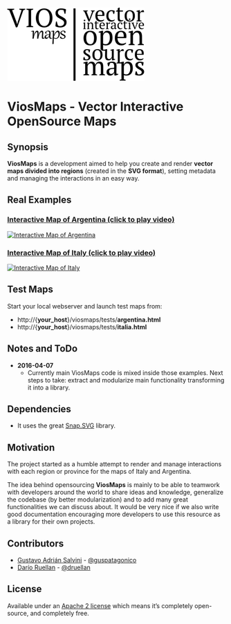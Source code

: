 ![ViosMaps](media/logo-viosmaps-complete.png)

# ViosMaps - Vector Interactive OpenSource Maps

## Synopsis

**ViosMaps** is a development aimed to help you create and render **vector maps divided into regions** (created in the **SVG format**), setting metadata and managing the interactions in an easy way. 

## Real Examples

### [Interactive Map of Argentina (click to play video)](http://www.youtube.com/watch?v=prYIRGF3WjI)

[![Interactive Map of Argentina](http://img.youtube.com/vi/prYIRGF3WjI/0.jpg)](http://www.youtube.com/watch?v=prYIRGF3WjI "Interactive Map of Argentina")

### [Interactive Map of Italy (click to play video)](http://www.youtube.com/watch?v=CGg1kKw0Qnk)

[![Interactive Map of Italy](http://img.youtube.com/vi/CGg1kKw0Qnk/0.jpg)](http://www.youtube.com/watch?v=CGg1kKw0Qnk "Interactive Map of Italy")

## Test Maps

Start your local webserver and launch test maps from:

* http://{__your_host__}/viosmaps/tests/**argentina.html**
* http://{__your_host__}/viosmaps/tests/**italia.html**

## Notes and ToDo

* **2016-04-07**
    * Currently main ViosMaps code is mixed inside those examples. Next steps to take: extract and modularize main functionality transforming it into a library. 

## Dependencies

* It uses the great [Snap.SVG](http://snapsvg.io) library.

## Motivation

The project started as a humble attempt to render and manage interactions with each region or province for the maps of Italy and Argentina. 

The idea behind opensourcing **ViosMaps** is mainly to be able to teamwork with developers around the world to share ideas and knowledge, generalize the codebase (by better modularization) and to add many great functionalities we can discuss about. It would be very nice if we also write good documentation encouraging more developers to use this resource as a library for their own projects.

## Contributors

* [Gustavo Adrián Salvini](https://linkedin.com/in/gustavosalvini) - [@guspatagonico](http://twitter.com/guspatagonico)
* [Darío Ruellan](http://linkedin.com/in/darioruellan) - [@druellan](http://twitter.com/druellan)

## License

Available under an [Apache 2 license](https://github.com/adobe-webplatform/Snap.svg/blob/master/LICENSE) which means it’s completely open-source, and completely free.
